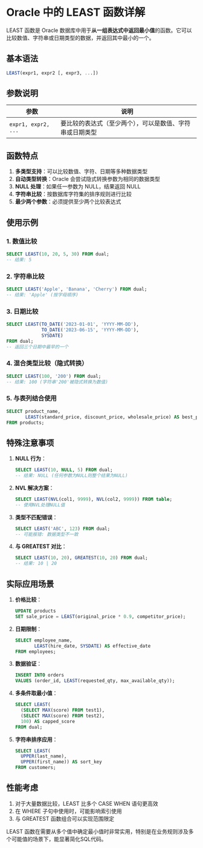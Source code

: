 # Oracle 中的 LEAST 函数详解

LEAST 函数是 Oracle 数据库中用于**从一组表达式中返回最小值**的函数。它可以比较数值、字符串或日期类型的数据，并返回其中最小的一个。

## 基本语法

```sql
LEAST(expr1, expr2 [, expr3, ...])
```

## 参数说明

| 参数                | 说明                                                     |
| ------------------- | -------------------------------------------------------- |
| `expr1, expr2, ...` | 要比较的表达式（至少两个），可以是数值、字符串或日期类型 |

## 函数特点

1. **多类型支持**：可以比较数值、字符、日期等多种数据类型
2. **自动类型转换**：Oracle 会尝试隐式转换参数为相同的数据类型
3. **NULL 处理**：如果任一参数为 NULL，结果返回 NULL
4. **字符串比较**：按数据库字符集的排序规则进行比较
5. **最少两个参数**：必须提供至少两个比较表达式

## 使用示例

### 1. 数值比较

```sql
SELECT LEAST(10, 20, 5, 30) FROM dual;
-- 结果: 5
```

### 2. 字符串比较

```sql
SELECT LEAST('Apple', 'Banana', 'Cherry') FROM dual;
-- 结果: 'Apple' (按字母顺序)
```

### 3. 日期比较

```sql
SELECT LEAST(TO_DATE('2023-01-01', 'YYYY-MM-DD'),
             TO_DATE('2023-06-15', 'YYYY-MM-DD'),
             SYSDATE) 
FROM dual;
-- 返回三个日期中最早的一个
```

### 4. 混合类型比较（隐式转换）

```sql
SELECT LEAST(100, '200') FROM dual;
-- 结果: 100 (字符串'200'被隐式转换为数值)
```

### 5. 与表列结合使用

```sql
SELECT product_name,
       LEAST(standard_price, discount_price, wholesale_price) AS best_price
FROM products;
```

## 特殊注意事项

1. **NULL 行为**：
   ```sql
   SELECT LEAST(10, NULL, 5) FROM dual;
   -- 结果: NULL (任何参数为NULL则整个结果为NULL)
   ```

2. **NVL 解决方案**：
   ```sql
   SELECT LEAST(NVL(col1, 9999), NVL(col2, 9999)) FROM table;
   -- 使用NVL处理NULL值
   ```

3. **类型不匹配错误**：
   ```sql
   SELECT LEAST('ABC', 123) FROM dual;
   -- 可能报错: 数据类型不一致
   ```

4. **与 GREATEST 对比**：
   ```sql
   SELECT LEAST(10, 20), GREATEST(10, 20) FROM dual;
   -- 结果: 10 | 20
   ```

## 实际应用场景

1. **价格比较**：
   ```sql
   UPDATE products
   SET sale_price = LEAST(original_price * 0.9, competitor_price);
   ```

2. **日期限制**：
   ```sql
   SELECT employee_name,
          LEAST(hire_date, SYSDATE) AS effective_date
   FROM employees;
   ```

3. **数据验证**：
   ```sql
   INSERT INTO orders
   VALUES (order_id, LEAST(requested_qty, max_available_qty));
   ```

4. **多条件取最小值**：
   ```sql
   SELECT LEAST(
     (SELECT MAX(score) FROM test1),
     (SELECT MAX(score) FROM test2),
     100) AS capped_score
   FROM dual;
   ```

5. **字符串排序应用**：
   ```sql
   SELECT LEAST(
     UPPER(last_name),
     UPPER(first_name)) AS sort_key
   FROM customers;
   ```

## 性能考虑

1. 对于大量数据比较，LEAST 比多个 CASE WHEN 语句更高效
2. 在 WHERE 子句中使用时，可能影响索引使用
3. 与 GREATEST 函数组合可以实现范围限定

LEAST 函数在需要从多个值中确定最小值时非常实用，特别是在业务规则涉及多个可能值的场景下，能显著简化SQL代码。